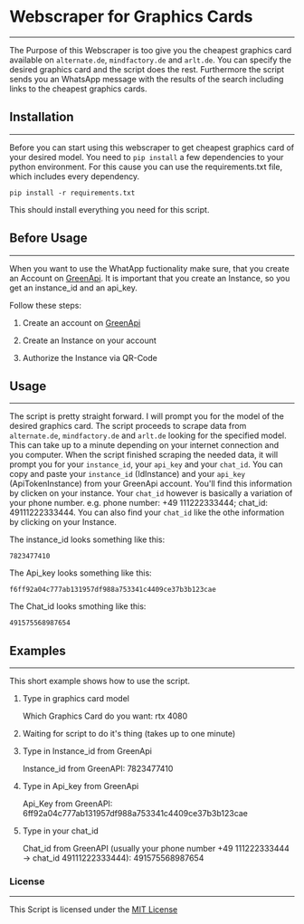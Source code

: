 # Webscraper for Graphics Cards
---
The Purpose of this Webscraper is too give you the cheapest graphics card available on `alternate.de`, `mindfactory.de` and `arlt.de`.
You can specify the desired graphics card and the script does the rest. Furthermore the script sends you an WhatsApp message with the results of the search including links to the cheapest graphics cards.

## Installation
---
Before you can start using this webscraper to get cheapest graphics card of your desired model. You need to `pip install` a few dependencies to your python environment. For this cause you can use the requirements.txt file, which includes every dependency.

    pip install -r requirements.txt

This should install everything you need for this script.


## Before Usage
---
When you want to use the WhatApp fuctionality make sure, that you create an Account on [GreenApi](https://green-api.com/en). 
It is important that you create an Instance, so you get an instance_id and an api_key.

Follow these steps:

1. Create an account on [GreenApi](https://green-api.com/en)

2. Create an Instance on your account

3. Authorize the Instance via QR-Code


## Usage
---
The script is pretty straight forward. I will prompt you for the model of the desired graphics card. The script proceeds to scrape data from `alternate.de`, `mindfactory.de` and `arlt.de` looking for the specified model. This can take up to a minute depending on your internet connection and you computer. When the script finished scraping the needed data, it will prompt you for your `instance_id`, your `api_key` and your `chat_id`. You can copy and paste your `instance_id` (IdInstance) and your `api_key` (ApiTokenInstance) from your GreenApi account. You'll find this information by clicken on your instance. Your `chat_id` however is basically a variation of your phone number. e.g. phone number: +49 111222333444; chat_id: 49111222333444. You can also find your `chat_id` like the othe information by clicking on your Instance.

The instance_id looks something like this:

    7823477410

The Api_key looks something like this:

    f6ff92a04c777ab131957df988a753341c4409ce37b3b123cae


The Chat_id looks smothing like this:

    491575568987654


## Examples
---
This short example shows how to use the script.

1. Type in graphics card model

    Which Graphics Card do you want: rtx 4080

2. Waiting for script to do it's thing (takes up to one minute)

3. Type in Instance_id from GreenApi

    Instance_id from GreenAPI: 7823477410

4. Type in Api_key from GreenApi

    Api_Key from GreenAPI: 6ff92a04c777ab131957df988a753341c4409ce37b3b123cae

5. Type in your chat_id

    Chat_id from GreenAPI (usually your phone number +49 111222333444 -> chat_id 49111222333444): 491575568987654


### License
---
This Script is licensed under the [MIT License](LICENSE)
